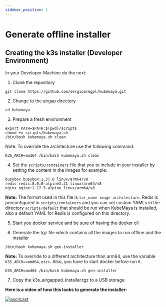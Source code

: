 ```yaml
---
sidebar_position: 1
---
```


# Generate offline installer

## Creating the k3s installer (Developer Environment)
In your Developer Machine do the next:
1. Clone the repository
```
git clone https://github.com/sergioarmgpl/kubemaya.git
```

2. Change to the airgap directory
```
cd kubemaya
```
3. Prepare a fresh environment
```
export PATH=$PATH:$(pwd)/scripts
chmod +x scripts/kubemaya.sh
/bin/bash kubemaya.sh clean
```
Note: To override the architecture use the following command:
```
K3S_ARCH=amd64 /bin/bash kubemaya.sh clean
```   
4. Set the `scripts/containers` file that you to include in your installer by setting the content in the images for example:   
```
busybox busybox:1.37.0 linux/arm64/v8
redis redis:8.0.0-alpine3.21 linux/arm64/v8
nginx nginx:1.17.5-alpine linux/arm64/v8
```   
**Note:** The format used in this file is ```tar_name image architecture```. Redis is preconfigured in `scripts/containers` and you can set custom YAMLs in the directory `scripts/default` that should be run when KubeMaya is installed, also a default YAML for Redis is configured on this directory.  

5. Start you docker service and be sure of having the docker cli   

6. Generate the tgz file which contains all the images to run offline and the installer   
```
/bin/bash kubemaya.sh gen-installer
```
**Note:** To override to a different architecture than arm64, use the variable `K3S_ARCH=<amd64,etc>`. Also, you have to start docker before run it.   
```
K3S_ARCH=amd64 /bin/bash kubemaya.sh gen-installer
```
7. Copy the k3s_airgapped_installer.tgz to a USB storage

**Here is a video of how this looks to generate the installer:**

[![asciicast](https://asciinema.org/a/729654.svg)](https://asciinema.org/a/729654)